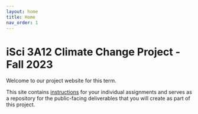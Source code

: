 ```yaml
---
layout: home
title: Home
nav_order: 1
---
```


# iSci 3A12 Climate Change Project - Fall 2023

Welcome to our project website for this term.

This site contains [instructions](assignment-instructions) for your individual assignments and serves as a repository for the public-facing deliverables that you will create as part of this project. 


